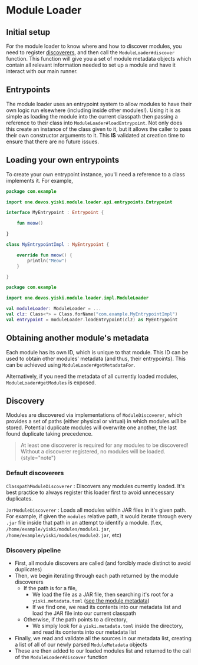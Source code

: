 # Module Loader

<primary-label ref="author-deftu"/>

## Initial setup

For the module loader to know where and how to discover modules, you need to register [discoverers](#discovery), and then call the `ModuleLoader#discover` function. This function will give you a set of module metadata objects which contain all relevant information needed to set up a module and have it interact with our main runner.

## Entrypoints

The module loader uses an entrypoint system to allow modules to have their own logic run elsewhere (including inside other modules!). Using it is as simple as loading the module into the current classpath then passing a reference to their class into `ModuleLoader#loadEntrypoint`. Not only does this create an instance of the class given to it, but it allows the caller to pass their own constructor arguments to it. This **IS** validated at creation time to ensure that there are no future issues.

## Loading your own entrypoints

To create your own entrypoint instance, you'll need a reference to a class implements it. For example,

```kotlin
package com.example

import one.devos.yiski.module.loader.api.entrypoints.Entrypoint

interface MyEntrypoint : Entrypoint {

    fun meow()

}

class MyEntrypointImpl : MyEntrypoint {

    override fun meow() {
        println("Meow")
    }

}
```


```kotlin
package com.example

import one.devos.yiski.module.loader.impl.ModuleLoader

val moduleLoader: ModuleLoader = ...
val clz: Class<*> = Class.forName("com.example.MyEntrypointImpl")
val entrypoint = moduleLoader.loadEntrypoint(clz) as MyEntrypoint
```

## Obtaining another module's metadata

Each module has its own ID, which is unique to that module. This ID can be used to obtain other modules' metadata (and thus, their entrypoints). This can be achieved using `ModuleLoader#getMetadataFor`.

Alternatively, if you need the metadata of all currently loaded modules, `ModuleLoader#getModules` is exposed.

## Discovery

Modules are discovered via implementations of `ModuleDiscoverer`, which provides a set of paths (either physical or virtual) in which modules _will_ be stored. Potential duplicate modules will overwrite one another, the last found duplicate taking precedence.

> At least one discoverer is required for any modules to be discovered! Without a discoverer registered, no modules will be loaded.
{style="note"}

### Default discoverers

`ClasspathModuleDiscoverer`
: Discovers any modules currently loaded. It's best practice to always register this loader first to avoid unnecessary duplicates.

`JarModuleDiscoverer`
: Loads all modules within JAR files in it's given path. For example, if given the `modules` relative path, it would iterate through every `.jar` file inside that path in an attempt to identify a module. (f.ex, `/home/example/yiski/modules/module1.jar`, `/home/example/yiski/modules/module2.jar`, etc)

### Discovery pipeline

- First, all module discovers are called (and forcibly made distinct to avoid duplicates)
- Then, we begin iterating through each path returned by the module discoverers
  - If the path is for a file,
    - We load the file as a JAR file, then searching it's root for a `yiski.metadata.toml` ([see the module metadata](Modules-Metadata.md))
    - If we find one, we read its contents into our metadata list and load the JAR file into our current classpath
  - Otherwise, if the path points to a directory,
    - We simply look for a `yiski.metadata.toml` inside the directory, and read its contents into our metadata list
- Finally, we read and validate all the sources in our metadata list, creating a list of all of our newly parsed `ModuleMetadata` objects
- These are then added to our loaded modules list and returned to the call of the `ModuleLoader#discover` function

<seealso style="cards">
    <category ref="related-modules-data" >
        <a href="Modules-Metadata.md" summary="Take a look at how the Modules Metadata is done and its relevancy."></a>
    </category>
</seealso>